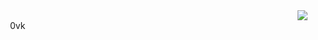 <img align="right" src="https://github-readme-stats.vercel.app/api?username=one-pyy&show_icons=true" />

　　0vk
